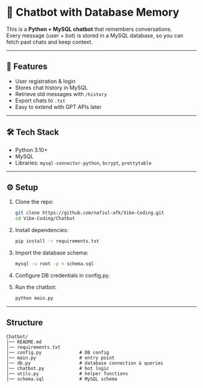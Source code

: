 # 🤖 Chatbot with Database Memory

This is a **Python + MySQL chatbot** that remembers conversations.  
Every message (user + bot) is stored in a MySQL database, so you can fetch past chats and keep context.  

---

## 🚀 Features
- User registration & login  
- Stores chat history in MySQL  
- Retrieve old messages with `/history`  
- Export chats to `.txt`  
- Easy to extend with GPT APIs later  

---

## 🛠️ Tech Stack
- Python 3.10+  
- MySQL  
- Libraries: `mysql-connector-python`, `bcrypt`, `prettytable`  

---

## ⚙️ Setup

1. Clone the repo:

   ```bash
   git clone https://github.com/nafiul-afk/Vibe-Coding.git
   cd Vibe-Coding/Chatbot

2. Install dependencies:

   ```bash
   pip install -r requirements.txt

3. Import the database schema:

   ```bash
   mysql -u root -p < schema.sql

4. Configure DB credentials in config.py.
5. Run the chatbot:
   
   ```bash
   python main.py

---

## Structure
```
Chatbot/
│── README.md
│── requirements.txt
│── config.py              # DB config
│── main.py                # entry point
│── db.py                  # database connection & queries
│── chatbot.py             # bot logic
│── utils.py               # helper functions
│── schema.sql             # MySQL schema

```















   
